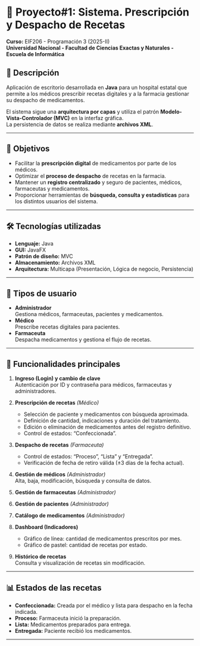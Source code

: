 # 📌 Proyecto#1: Sistema. Prescripción y Despacho de Recetas
**Curso:** EIF206 - Programación 3 (2025-II)  
**Universidad Nacional - Facultad de Ciencias Exactas y Naturales - Escuela de Informática**

## 📖 Descripción
Aplicación de escritorio desarrollada en **Java** para un hospital estatal que permite a los médicos prescribir recetas digitales y a la farmacia gestionar su despacho de medicamentos.

El sistema sigue una **arquitectura por capas** y utiliza el patrón **Modelo-Vista-Controlador (MVC)** en la interfaz gráfica.  
La persistencia de datos se realiza mediante **archivos XML**.

---

## 🎯 Objetivos
- Facilitar la **prescripción digital** de medicamentos por parte de los médicos.
- Optimizar el **proceso de despacho** de recetas en la farmacia.
- Mantener un **registro centralizado** y seguro de pacientes, médicos, farmaceutas y medicamentos.
- Proporcionar herramientas de **búsqueda, consulta y estadísticas** para los distintos usuarios del sistema.

---

## 🛠️ Tecnologías utilizadas
- **Lenguaje:** Java  
- **GUI:** JavaFX
- **Patrón de diseño:** MVC  
- **Almacenamiento:** Archivos XML  
- **Arquitectura:** Multicapa (Presentación, Lógica de negocio, Persistencia)  

---

## 👥 Tipos de usuario
- **Administrador**  
  Gestiona médicos, farmaceutas, pacientes y medicamentos.
- **Médico**  
  Prescribe recetas digitales para pacientes.
- **Farmaceuta**  
  Despacha medicamentos y gestiona el flujo de recetas.
  
---

## 📌 Funcionalidades principales
1. **Ingreso (Login) y cambio de clave**  
   Autenticación por ID y contraseña para médicos, farmaceutas y administradores.
   
2. **Prescripción de recetas** *(Médico)*  
   - Selección de paciente y medicamentos con búsqueda aproximada.  
   - Definición de cantidad, indicaciones y duración del tratamiento.  
   - Edición o eliminación de medicamentos antes del registro definitivo.  
   - Control de estados: “Confeccionada”.

3. **Despacho de recetas** *(Farmaceuta)*  
   - Control de estados: “Proceso”, “Lista” y “Entregada”.
   - Verificación de fecha de retiro válida (±3 días de la fecha actual).

4. **Gestión de médicos** *(Administrador)*  
   Alta, baja, modificación, búsqueda y consulta de datos.

5. **Gestión de farmaceutas** *(Administrador)*

6. **Gestión de pacientes** *(Administrador)*

7. **Catálogo de medicamentos** *(Administrador)*

8. **Dashboard (Indicadores)**  
   - Gráfico de línea: cantidad de medicamentos prescritos por mes.  
   - Gráfico de pastel: cantidad de recetas por estado.

9. **Histórico de recetas**  
   Consulta y visualización de recetas sin modificación.

---

## 📊 Estados de las recetas
- **Confeccionada:** Creada por el médico y lista para despacho en la fecha indicada.  
- **Proceso:** Farmaceuta inició la preparación.  
- **Lista:** Medicamentos preparados para entrega.  
- **Entregada:** Paciente recibió los medicamentos.

---
